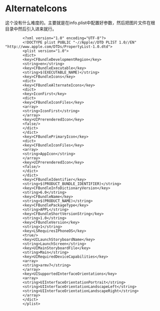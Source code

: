 # AlternateIcons
这个没有什么难度的。主要就是在info.plist中配置好参数，然后把图片文件在根目录中然后引入进来就行。


            <?xml version="1.0" encoding="UTF-8"?>
            <!DOCTYPE plist PUBLIC "-//Apple//DTD PLIST 1.0//EN" "http://www.apple.com/DTDs/PropertyList-1.0.dtd">
            <plist version="1.0">
            <dict>
            <key>CFBundleDevelopmentRegion</key>
            <string>en</string>
            <key>CFBundleExecutable</key>
            <string>$(EXECUTABLE_NAME)</string>
            <key>CFBundleIcons</key>
            <dict>
            <key>CFBundleAlternateIcons</key>
            <dict>
            <key>IconFirst</key>
            <dict>
            <key>CFBundleIconFiles</key>
            <array>
            <string>IconFirst</string>
            </array>
            <key>UIPrerenderedIcon</key>
            <false/>
            </dict>
            </dict>
            <key>CFBundlePrimaryIcon</key>
            <dict>
            <key>CFBundleIconFiles</key>
            <array>
            <string>AppIcon</string>
            </array>
            <key>UIPrerenderedIcon</key>
            <false/>
            </dict>
            </dict>
            <key>CFBundleIdentifier</key>
            <string>$(PRODUCT_BUNDLE_IDENTIFIER)</string>
            <key>CFBundleInfoDictionaryVersion</key>
            <string>6.0</string>
            <key>CFBundleName</key>
            <string>$(PRODUCT_NAME)</string>
            <key>CFBundlePackageType</key>
            <string>APPL</string>
            <key>CFBundleShortVersionString</key>
            <string>1.0</string>
            <key>CFBundleVersion</key>
            <string>1</string>
            <key>LSRequiresIPhoneOS</key>
            <true/>
            <key>UILaunchStoryboardName</key>
            <string>LaunchScreen</string>
            <key>UIMainStoryboardFile</key>
            <string>Main</string>
            <key>UIRequiredDeviceCapabilities</key>
            <array>
            <string>armv7</string>
            </array>
            <key>UISupportedInterfaceOrientations</key>
            <array>
            <string>UIInterfaceOrientationPortrait</string>
            <string>UIInterfaceOrientationLandscapeLeft</string>
            <string>UIInterfaceOrientationLandscapeRight</string>
            </array>
            </dict>
            </plist>
